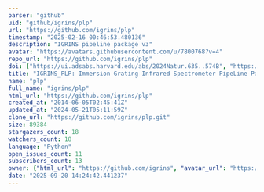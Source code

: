 ```yaml
---
parser: "github"
uid: "github/igrins/plp"
url: "https://github.com/igrins/plp"
timestamp: "2025-02-16 00:46:53.480136"
description: "IGRINS pipeline package v3"
avatar: "https://avatars.githubusercontent.com/u/7800768?v=4"
repo_url: "https://github.com/igrins/plp"
doi: ["https://ui.adsabs.harvard.edu/abs/2024Natur.635..574B", "https://ui.adsabs.harvard.edu/abs/2014AdSpR..53.1647S", "https://ui.adsabs.harvard.edu/abs/2025ascl.soft02019L/abstract"]
title: "IGRINS_PLP: Immersion Grating Infrared Spectrometer PipeLine Package"
name: "plp"
full_name: "igrins/plp"
html_url: "https://github.com/igrins/plp"
created_at: "2014-06-05T02:45:41Z"
updated_at: "2024-05-21T05:11:59Z"
clone_url: "https://github.com/igrins/plp.git"
size: 89384
stargazers_count: 18
watchers_count: 18
language: "Python"
open_issues_count: 11
subscribers_count: 13
owner: {"html_url": "https://github.com/igrins", "avatar_url": "https://avatars.githubusercontent.com/u/7800768?v=4", "login": "igrins", "type": "Organization"}
date: "2025-09-20 14:24:42.441237"
---
```

